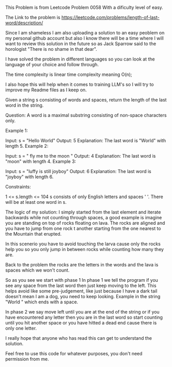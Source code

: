 This Problem is from Leetcode Problem 0058 With a dificulty level of easy.

The Link to the problem is https://leetcode.com/problems/length-of-last-word/description/

Since I am shameless I am also uploading a solution to an easy peoblem on my personal github account but also I know there will be a time where I will want to review this solution in the future so as Jack Sparrow said to the horologist "There is no shame in that dear".

I have solved the problem in different languages so you can look at the language of your choice and follow through.

The time complexity is linear time complexity meaning O(n);

I also hope this will help when it comes to training LLM's so I will try to improve my Readme files as I keep on.

Given a string s consisting of words and spaces, return the length of the last word in the string.

Question: A word is a maximal substring consisting of non-space characters only.

Example 1:

Input: s = "Hello World"
Output: 5
Explanation: The last word is "World" with length 5.
Example 2:

Input: s = "   fly me   to   the moon  "
Output: 4
Explanation: The last word is "moon" with length 4.
Example 3:

Input: s = "luffy is still joyboy"
Output: 6
Explanation: The last word is "joyboy" with length 6.
 

Constraints:

1 <= s.length <= 104
s consists of only English letters and spaces ' '.
There will be at least one word in s.

The logic of my solution:
I simply started from the last element and iterate backwards while not counting through spaces, a good example is imagine you are standing on top of rocks floating on lava. The rocks are aligned and you have to jump from one rock t another starting from the one nearest to the Mountain that erupted.

In this scenerio you have to avoid touching the larva cause only the rocks help you so you only jump in between rocks while counting how many they are.

Back to the problem the rocks are the letters in the words and the lava is spaces which we won't count.

So as you see we start with phase 1
In phase 1 we tell the program if you see any space from the last word then just keep moving to the left. This helps avoid like some pre-judgement, like just because I have a dark tail doesn't mean I am a dog, you need to keep looking. Example in the string "World " which ends with a space.

In phase 2 we say move left until you are at the end of the string or if you have encountered any letter then you are in the last word so start counting until you hit another space or you have hitted a dead end cause there is only one letter.

I really hope that anyone who has read this can get to understand the solution.

Feel free to use this code for whatever purposes, you don't need permission from me.

